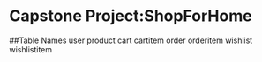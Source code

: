 # Capstone Project:ShopForHome 

##Table Names
user
product
cart
cartitem
order
orderitem
wishlist
wishlistitem
